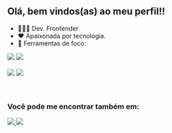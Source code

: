 ## Olá, bem vindos(as) ao meu perfil!!
- 👩🏻‍💻 Dev. Frontender
- ❤ Apaixonada por tecnologia.
- 🔧 Ferramentas de foco:
<div display = "inline">
  <img src= "https://skillicons.dev/icons?i=mysql" , src = "https://skillicons.dev"/>
  <img src = "https://skillicons.dev/icons?i=js,html,css" , src = "https://skillicons.dev"/>
</div>

<br>
<div display = "inline">
  <img src = "https://img.shields.io/badge/power_bi-F2C811?style=for-the-badge&logo=powerbi&logoColor=black" />
  <img src = "https://img.shields.io/badge/Microsoft_Excel-217346?style=for-the-badge&logo=microsoft-excel&logoColor=white"/>
</div>

<br>
<br>

### Você pode me encontrar também em:
<a href = "goncalves.ribeiroju02@gmail.com">
  <img src = "https://skillicons.dev/icons?i=gmail" , src = "https://skillicons.dev"/>
</a>

<a href = "https://www.linkedin.com/in/júlia-ribeiro-gonçalves-dev02/">
  <img src = "https://skillicons.dev/icons?i=linkedin" , src = "https://skillicons.dev"/>
</a>
